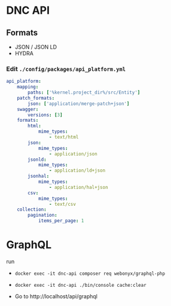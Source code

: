 # DNC API

## Formats

* JSON / JSON LD
* HYDRA

### Edit `./config/packages/api_platform.yml`

```yaml
api_platform:
    mapping:
        paths: ['%kernel.project_dir%/src/Entity']
    patch_formats:
        json: ['application/merge-patch+json']
    swagger:
        versions: [3]
    formats:
        html:
            mime_types:
                - text/html
        json:
            mime_types:
                - application/json
        jsonld:
            mime_types:
                - application/ld+json
        jsonhal:
            mime_types:
                - application/hal+json
        csv:
            mime_types:
                - text/csv
    collection:
        pagination:
            items_per_page: 1
```

# GraphQL

run 

* `docker exec -it dnc-api composer req webonyx/graphql-php`
* `docker exec -it dnc-api ./bin/console cache:clear`

* Go to http://localhost/api/graphql